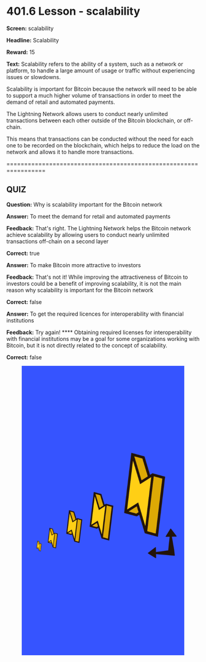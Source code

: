 # 401.6 Lesson - scalability

**Screen:** scalability

**Headline:** Scalability

**Reward:** 15

**Text:** Scalability refers to the ability of a system, such as a network or platform, to handle a large amount of usage or traffic without experiencing issues or slowdowns.

Scalability is important for Bitcoin because the network will need to be able to support a much higher volume of transactions in order to meet the demand of retail and automated payments.

The Lightning Network allows users to conduct nearly unlimited transactions between each other outside of the Bitcoin blockchain, or off-chain.

This means that transactions can be conducted without the need for each one to be recorded on the blockchain, which helps to reduce the load on the network and allows it to handle more transactions.


=================================================================

## QUIZ

**Question:** Why is scalability important for the Bitcoin network


**Answer:** To meet the demand for retail and automated payments

**Feedback:** That&#x27;s right. The Lightning Network helps the Bitcoin network achieve scalability by allowing users to conduct nearly unlimited transactions off-chain on a second layer

**Correct:** true

**Answer:** To make Bitcoin more attractive to investors

**Feedback:** That&#x27;s not it! While improving the attractiveness of Bitcoin to investors could be a benefit of improving scalability, it is not the main reason why scalability is important for the Bitcoin network

**Correct:** false

**Answer:** To get the required licences for interoperability with financial institutions

**Feedback:** Try again! **** Obtaining required licenses for interoperability with financial institutions may be a goal for some organizations working with Bitcoin, but it is not directly related to the concept of scalability.

**Correct:** false


<figure><img src="../.gitbook/assets/401-06.png" alt=""><figcaption></figcaption></figure>

